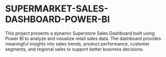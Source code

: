 # SUPERMARKET-SALES-DASHBOARD-POWER-BI
This project presents a dynamic Superstore Sales Dashboard built using Power BI to analyze and visualize retail sales data. The dashboard provides meaningful insights into sales trends, product performance, customer segments, and regional sales to support better business decisions.
